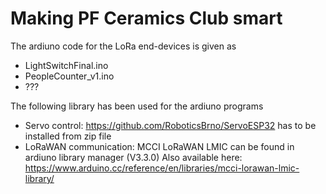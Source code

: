 # Making PF Ceramics Club smart


The ardiuno code for the LoRa end-devices is given as
- LightSwitchFinal.ino
- PeopleCounter_v1.ino
- ???

The following library has been used for the ardiuno programs
- Servo control: https://github.com/RoboticsBrno/ServoESP32 
  has to be installed from zip file
- LoRaWAN communication: MCCI LoRaWAN LMIC
	can be found in ardiuno library manager (V3.3.0)
	Also available here: https://www.arduino.cc/reference/en/libraries/mcci-lorawan-lmic-library/
	
